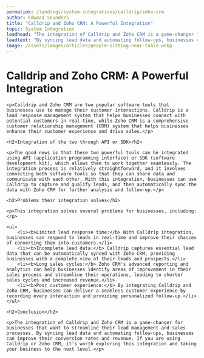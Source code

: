 ```yaml
---
permalink: /landings/system-integrations/calldrip/zoho-crm
author: Edward Saunders
title: "Calldrip and Zoho CRM: A Powerful Integration"
topic: System Integration
leadhead: "The integration of Calldrip and Zoho CRM is a game-changer for businesses that want to streamline their lead management and sales processes"
leadtext: "By syncing lead data and automating follow-ups, businesses can improve their conversion rates and revenue. If you are using Calldrip or Zoho CRM, it's worth exploring this integration and taking your business to the next level."
image: /assets/images/articles/people-sitting-near-table.webp
---
```

<div class="arttext">
	<h1>Calldrip and Zoho CRM: A Powerful Integration</h1>

	<p>Calldrip and Zoho CRM are two popular software tools that businesses use to manage their customer interactions. Calldrip is a lead response management system that helps businesses connect with potential customers in real-time, while Zoho CRM is a comprehensive customer relationship management (CRM) system that helps businesses enhance their customer experience and drive sales.</p>

	<h2>Integration of the two through API or SDK</h2>

	<p>The good news is that these two powerful tools can be integrated using API (application programming interface) or SDK (software development kit), which allows them to work together seamlessly. The integration process is relatively straightforward, and it involves connecting both software tools so that they can share data and communicate with each other. With this integration, businesses can use Calldrip to capture and qualify leads, and then automatically sync the data with Zoho CRM for further analysis and follow-up.</p>

	<h2>Problems their integration solves</h2>

	<p>This integration solves several problems for businesses, including:</p>

	<ul>
		<li><b>Limited lead response time:</b> With Calldrip integration, businesses can respond to leads in real-time and improve their chances of converting them into customers.</li>
		<li><b>Incomplete lead data:</b> Calldrip captures essential lead data that can be automatically synced with Zoho CRM, providing businesses with a complete view of their leads and prospects.</li>
		<li><b>Long sales cycles:</b> Zoho CRM's advanced reporting and analytics can help businesses identify areas of improvement in their sales process and streamline their operations, leading to shorter sales cycles and increased revenue.</li>
		<li><b>Poor customer experience:</b> By integrating Calldrip and Zoho CRM, businesses can deliver a seamless customer experience by recording every interaction and providing personalized follow-up.</li>
	</ul>

	<h2>Conclusion</h2>

	<p>The integration of Calldrip and Zoho CRM is a game-changer for businesses that want to streamline their lead management and sales processes. By syncing lead data and automating follow-ups, businesses can improve their conversion rates and revenue. If you are using Calldrip or Zoho CRM, it's worth exploring this integration and taking your business to the next level.</p>

</div>